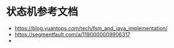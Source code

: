 # 状态机参考文档

- https://blog.yuantops.com/tech/fsm_and_java_implementation/
- https://segmentfault.com/a/1190000009906317
- 